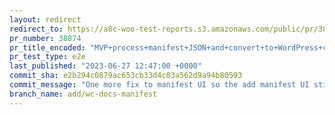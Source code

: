 ```yaml
---
layout: redirect
redirect_to: https://a8c-woo-test-reports.s3.amazonaws.com/public/pr/38874/e2e/index.html
pr_number: 38874
pr_title_encoded: "MVP+process+manifest+JSON+and+convert+to+WordPress+categories%2Fposts"
pr_test_type: e2e
last_published: "2023-06-27 12:47:00 +0000"
commit_sha: e2b294c0879ac653cb33d4c03a562d9a94b80593
commit_message: "One more fix to manifest UI so the add manifest UI still shows when n…"
branch_name: add/wc-docs-manifest
---
```

